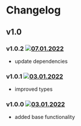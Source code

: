# Changelog

## v1.0

### v1.0.2 [![07.01.2022](https://img.shields.io/date/1641559348)](https://github.com/d8corp/watch-state-ajax/tree/v1.0.2)
- update dependencies

### v1.0.1 [![03.01.2022](https://img.shields.io/date/1641233980)](https://github.com/d8corp/watch-state-ajax/tree/v1.0.1)
- improved types

### v1.0.0 [![03.01.2022](https://img.shields.io/date/1641232894)](https://github.com/d8corp/watch-state-ajax/tree/v1.0.0)
- added base functionality
